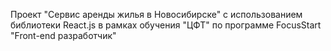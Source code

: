 Проект "Сервис аренды жилья в Новосибирске"
с использованием библиотеки React.js
в рамках обучения "ЦФТ" по программе FocusStart "Front-end разработчик"
